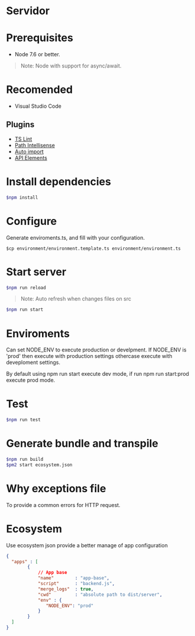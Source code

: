 # Servidor 



# Prerequisites
* Node 7.6 or better.

> Note: Node with support for async/await.

# Recomended
* Visual Studio Code

## Plugins
* [TS Lint](https://marketplace.visualstudio.com/items?itemName=eg2.tslint)
* [Path Intellisense](https://marketplace.visualstudio.com/items?itemName=christian-kohler.path-intellisense)
* [Auto import](https://marketplace.visualstudio.com/items?itemName=steoates.autoimport)
* [API Elements](https://marketplace.visualstudio.com/items?itemName=vncz.vscode-apielements)

# Install dependencies
```bash
$npm install
```

# Configure
Generate enviroments.ts, and fill with your configuration.
```
$cp environment/environment.template.ts environment/environment.ts
```

# Start server
```bash
$npm run reload 
```
> Note: Auto refresh when changes files on src
```bash
$npm run start
```

# Enviroments
Can set NODE_ENV to execute production or develpment. If NODE_ENV is 'prod' then execute with production settings othercase execute with deveploment settings.

By default using npm run start execute dev mode, if run npm run start:prod execute prod mode.

# Test
```bash
$npm run test
```

# Generate bundle and transpile
```bash
$npm run build
$pm2 start ecosystem.json
```

# Why exceptions file
To provide a common errors for HTTP request.

# Ecosystem
Use ecosystem json provide a better manage of app configuration
```json
{
  "apps" : [
        {
            // App base
            "name"        : "app-base",
            "script"      : "backend.js",
            "merge_logs"  : true,
            "cwd"         : "absolute path to dist/server",
            "env" : {
               "NODE_ENV": "prod"
            }
        }
  ]
}
```


